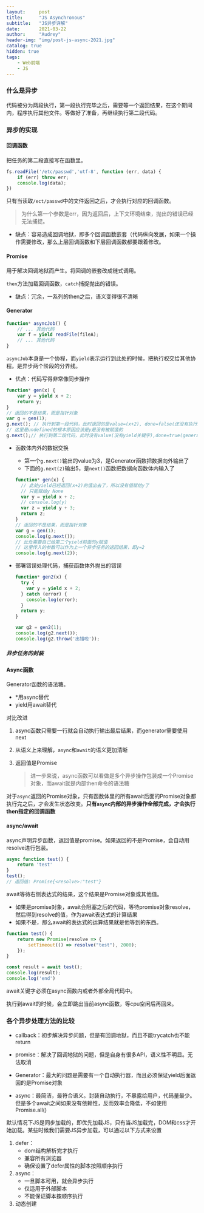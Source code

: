 ```yaml
---
layout:     post
title:      "JS Asynchronous"
subtitle:   "JS异步详解"
date:       2021-03-22
author:     "Audrey"
header-img: "img/post-js-async-2021.jpg"
catalog: true
hidden: true
tags:
    - Web前端
    - JS
---
```

### 什么是异步

代码被分为两段执行，第一段执行完毕之后，需要等一个返回结果，在这个期间内，程序执行其他文件。等做好了准备，再继续执行第二段代码。

### 异步的实现

#### 回调函数

把任务的第二段直接写在函数里。

```javascript
fs.readFile('/etc/passwd','utf-8', function (err, data) {
    if (err) throw err;
    console.log(data);
})
```

只有当读取`/ect/passwd`中的文件返回之后，才会执行对应的回调函数。

> 为什么第一个参数是err，因为返回后，上下文环境结束，抛出的错误已经无法捕捉。

* 缺点：容易造成回调地狱，即多个回调函数嵌套（代码纵向发展，如果一个操作需要修改，那么上层回调函数和下层回调函数都要跟着修改。

#### Promise

用于解决回调地狱而产生。将回调的嵌套改成链式调用。

`then`方法加载回调函数，`catch`捕捉抛出的错误。

* 缺点：冗余，一系列的then之后，语义变得很不清晰

#### Generator

```javascript
function* asyncJob() {
    // ... 其他代码
    var f = yield readFile(fileA);
    // ... 其他代码
}
```

`asyncJob`本身是一个协程，而`yield`表示运行到此处的时候，把执行权交给其他协程。是异步两个阶段的分界线。

* 优点：代码写得非常像同步操作

```javascript
function* gen(x) {
    var y = yield x + 2;
    return y;
}
// 返回的不是结果，而是指针对象
var g = gen(1);
g.next(); // 执行到第一段代码，此时返回的是value=(x+2), done=false(还没有执行完generator)
// 这里是undefined的根本原因应该是y是没有被赋值的
g.next();// 执行到第二段代码，此时没有value(没有yield关键字),done=true(generator执行完毕)
```

* 函数体内外的数据交换

  * 第一个`g.next()`输出的value为3，是Generator函数把数据向外输出了
  * 下面的`g.next(2)`输出5，是`next()`函数把数据向函数体内输入了

  ```javascript
  function* gen(x) {
    // 此处yield已经返回(x+2)的值出去了，所以没有值赋给y了
    // 只能赋给y None
    var y = yield x + 2;
    // console.log(y)
    var z = yield y + 3;
    return z;
  }
  // 返回的不是结果，而是指针对象
  var g = gen(1);
  console.log(g.next());
  // 此处需要自己给第二个yield前面的y赋值
  // 这里传入的参数可以作为上一个异步任务的返回结果，即y=2
  console.log(g.next(2));
  ```

* 部署错误处理代码，捕获函数体外抛出的错误

  ```javascript
  function* gen2(x) {
    try {
      var y = yield x + 2;
    } catch (error) {
      console.log(error);
    }
    return y;
  }
  
  var g2 = gen2(1);
  console.log(g2.next());
  console.log(g2.throw('出错啦'));
  ```

##### 异步任务的封装

#### Async函数

Generator函数的语法糖。

* *用async替代
* yield用await替代

对比改进

1. async函数只需要一行就会自动执行输出最后结果，而generator需要使用next

2. 从语义上来理解，`async`和`await`的语义更加清晰

3. 返回值是Promise

   > 进一步来说，async函数可以看做是多个异步操作包装成一个Promise对象，而await就是内部then命令的语法糖

对于`async`返回的Promise对象，只有函数体里的所有await后面的Promise对象都执行完之后，才会发生状态改变。**只有`async`内部的异步操作全部完成，才会执行then指定的回调函数**

#### async/await

async声明异步函数，返回值是promise。如果返回的不是Promise，会自动用resolve进行包装。

```javascript
async function test() {
    return 'test'
}
test();
// 返回值: Promise{<resolve>:"test"}
```

await等待右侧表达式的结果，这个结果是Promise对象或其他值。

* 如果是promise对象，await会阻塞之后的代码，等待promise对象resolve，然后得到resolve的值，作为await表达式的计算结果
* 如果不是，那么await的表达式的运算结果就是他等到的东西。

```javascript
function test() {
    return new Promise(resolve => {
        setTimeout(() => resolve("test"), 2000);
    });
}

const result = await test();
console.log(result);
console.log('end')
```

await关键字必须在async函数内或者外部全局代码中。

执行到await的时候，会立即跳出当前async函数，等cpu空闲后再回来。

### 各个异步处理方法的比较

* callback：初步解决异步问题，但是有回调地狱，而且不能trycatch也不能return

* promise：解决了回调地狱的问题，但是自身有很多API，语义性不明显。无法取消
* Generator：最大的问题是需要有一个自动执行器，而且必须保证yield后面返回的是Promise对象
* async：最简洁，最符合语义。封装自动执行，不暴露给用户，代码量最少。但是多个await之间如果没有依赖性，反而效率会降低，不如使用Promise.all()



默认情况下JS是同步加载的，即优先加载JS，只有当JS加载完，DOM和css才开始加载。某些时候我们需要JS异步加载，可以通过以下方式来设置

1. defer：
   * dom结构解析完才执行
   * 兼容所有浏览器
   * 确保设置了defer属性的脚本按照顺序执行
2. async：
   * 一旦脚本可用，就会异步执行
   * 仅适用于外部脚本
   * 不能保证脚本按顺序执行
3. 动态创建<script>标签

